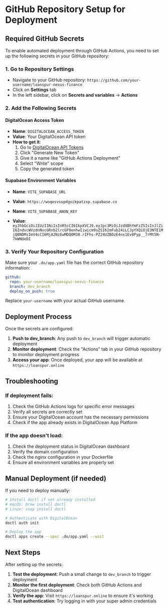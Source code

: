 # GitHub Repository Setup for Deployment

## Required GitHub Secrets

To enable automated deployment through GitHub Actions, you need to set up the following secrets in your GitHub repository:

### 1. Go to Repository Settings
- Navigate to your GitHub repository: `https://github.com/your-username/loanspur-nexus-finance`
- Click on **Settings** tab
- In the left sidebar, click on **Secrets and variables** → **Actions**

### 2. Add the Following Secrets

#### DigitalOcean Access Token
- **Name**: `DIGITALOCEAN_ACCESS_TOKEN`
- **Value**: Your DigitalOcean API token
- **How to get it**:
  1. Go to [DigitalOcean API Tokens](https://cloud.digitalocean.com/account/api/tokens)
  2. Click "Generate New Token"
  3. Give it a name like "GitHub Actions Deployment"
  4. Select "Write" scope
  5. Copy the generated token

#### Supabase Environment Variables
- **Name**: `VITE_SUPABASE_URL`
- **Value**: `https://woqesvsopdgoikpatzxp.supabase.co`

- **Name**: `VITE_SUPABASE_ANON_KEY`
- **Value**: `eyJhbGciOiJIUzI1NiIsInR5cCI6IkpXVCJ9.eyJpc3MiOiJzdXBhYmFzZSIsInJlZiI6IndvcWVzdnNvcGRnb2lrcGF0enhwIiwicm9sZSI6ImFub24iLCJpYXQiOjE3NTE1MjQ0NDMsImV4cCI6MjA2NzEwMDQ0M30.rIFhs-PZ24UZBOzE4nx1Ev8Pyp__7rMt5N-7kWNUeDI`

### 3. Verify Your Repository Configuration

Make sure your `.do/app.yaml` file has the correct GitHub repository information:

```yaml
github:
  repo: your-username/loanspur-nexus-finance
  branch: dev_branch
  deploy_on_push: true
```

Replace `your-username` with your actual GitHub username.

## Deployment Process

Once the secrets are configured:

1. **Push to dev_branch**: Any push to `dev_branch` will trigger automatic deployment
2. **Monitor deployment**: Check the "Actions" tab in your GitHub repository to monitor deployment progress
3. **Access your app**: Once deployed, your app will be available at `https://loanspur.online`

## Troubleshooting

### If deployment fails:
1. Check the GitHub Actions logs for specific error messages
2. Verify all secrets are correctly set
3. Ensure your DigitalOcean account has the necessary permissions
4. Check if the app already exists in DigitalOcean App Platform

### If the app doesn't load:
1. Check the deployment status in DigitalOcean dashboard
2. Verify the domain configuration
3. Check the nginx configuration in your Dockerfile
4. Ensure all environment variables are properly set

## Manual Deployment (if needed)

If you need to deploy manually:

```bash
# Install doctl if not already installed
# macOS: brew install doctl
# Linux: snap install doctl

# Authenticate with DigitalOcean
doctl auth init

# Deploy the app
doctl apps create --spec .do/app.yaml --wait
```

## Next Steps

After setting up the secrets:

1. **Test the deployment**: Push a small change to `dev_branch` to trigger deployment
2. **Monitor the first deployment**: Check both GitHub Actions and DigitalOcean dashboard
3. **Verify the app**: Visit `https://loanspur.online` to ensure it's working
4. **Test authentication**: Try logging in with your super admin credentials
